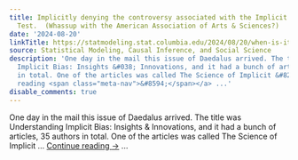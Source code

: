 ```yaml
---
title: Implicitly denying the controversy associated with the Implicit Association
  Test.  (Whassup with the American Association of Arts & Sciences?)
date: '2024-08-20'
linkTitle: https://statmodeling.stat.columbia.edu/2024/08/20/when-is-it-appropriate-to-give-a-one-sided-perspective-implicit-association-test-example/
source: Statistical Modeling, Causal Inference, and Social Science
description: 'One day in the mail this issue of Daedalus arrived. The title was Understanding
  Implicit Bias: Insights &#038; Innovations, and it had a bunch of articles, 35 authors
  in total. One of the articles was called The Science of Implicit &#8230; <a href="https://statmodeling.stat.columbia.edu/2024/08/20/when-is-it-appropriate-to-give-a-one-sided-perspective-implicit-association-test-example/">Continue
  reading <span class="meta-nav">&#8594;</span></a> ...'
disable_comments: true
---
```

One day in the mail this issue of Daedalus arrived. The title was Understanding Implicit Bias: Insights &#038; Innovations, and it had a bunch of articles, 35 authors in total. One of the articles was called The Science of Implicit &#8230; <a href="https://statmodeling.stat.columbia.edu/2024/08/20/when-is-it-appropriate-to-give-a-one-sided-perspective-implicit-association-test-example/">Continue reading <span class="meta-nav">&#8594;</span></a> ...